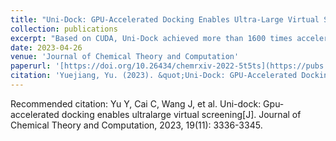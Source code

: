 ```yaml
---
title: "Uni-Dock: GPU-Accelerated Docking Enables Ultra-Large Virtual Screening"
collection: publications
excerpt: "Based on CUDA, Uni-Dock achieved more than 1600 times acceleration on GPU compared to CPU and saved five times the cost without losing accuracy. Integrated into advanced industrial Computer-aided drug design (CADD) product, Uni-Dock enables ultra-large virtual screening of early-stage drug discovery in hours, used by hundreds of chemists.<br/><img src='/images/uni-dock-jctc.jpg' style='width:60%;'>"
date: 2023-04-26
venue: 'Journal of Chemical Theory and Computation'
paperurl: '[https://doi.org/10.26434/chemrxiv-2022-5t5ts](https://pubs.acs.org/doi/abs/10.1021/acs.jctc.2c01145)'
citation: 'Yuejiang, Yu. (2023). &quot;Uni-Dock: GPU-Accelerated Docking Enables Ultra-Large Virtual Screening.&quot; <i>Journal of Chemical Theory and Computation 19.11 (2023)</i>.'
---
```


Recommended citation: Yu Y, Cai C, Wang J, et al. Uni-dock: Gpu-accelerated docking enables ultralarge virtual screening[J]. Journal of Chemical Theory and Computation, 2023, 19(11): 3336-3345.
